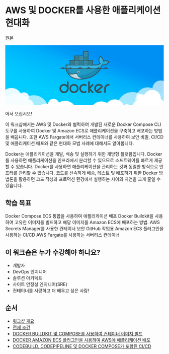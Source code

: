 # AWS 및 DOCKER를 사용한 애플리케이션 현대화

[원본](https://docker.awsworkshop.io)

![](images/docker-cloud-twitter-card.png)

어서 오십시오!

이 워크샵에서는 AWS 및 Docker와 협력하여 개발된 새로운 Docker Compose CLI 도구를 사용하여 Docker 및 Amazon ECS로 애플리케이션을 구축하고 배포하는 방법을 배웁니다. 또한 AWS Fargate에서 서버리스 컨테이너를 사용하여 보안 비밀, CI/CD 및 애플리케이션 배포와 같은 현대화 모범 사례에 대해서도 알아봅니다.

Docker는 애플리케이션을 개발, 배송 및 실행하기 위한 개방형 플랫폼입니다. Docker를 사용하면 애플리케이션을 인프라에서 분리할 수 있으므로 소프트웨어를 빠르게 제공할 수 있습니다. Docker를 사용하면 애플리케이션을 관리하는 것과 동일한 방식으로 인프라를 관리할 수 있습니다. 코드를 신속하게 배송, 테스트 및 배포하기 위한 Docker 방법론을 활용하면 코드 작성과 프로덕션 환경에서 실행하는 사이의 지연을 크게 줄일 수 있습니다.

## 학습 목표

Docker Compose ECS 통합을 사용하여 애플리케이션 배포 Docker Buildkit을 사용하여 고유한 이미지를 빌드하고 해당 이미지를 Amazon ECS에 배포하는 방법. AWS Secrets Manager를 사용한 컨테이너 보안 GitHub 작업용 Amazon ECS 플러그인을 사용하는 CI/CD AWS Fargate를 사용하는 서버리스 컨테이너

## 이 워크숍은 누가 수강해야 하나요?

* 개발자
* DevOps 엔지니어
* 솔루션 아키텍트
* 사이트 안정성 엔지니어(SRE)
* 컨테이너를 사랑하고 더 배우고 싶은 사람!

## 순서

* [워크샵 개요](readme/0\_introduction.md)
* [전제 조건](readme/10\_prerequisites.md)
* [DOCKER BUILDKIT 및 COMPOSE를 사용하여 컨테이너 이미지 빌드](readme/21\_build\_images.md)
* [DOCKER AMAZON ECS 플러그인을 사용하여 AWS에 애플리케이션 배포](readme/31\_docker\_ecs\_integration.md)
* [CODEBUILD, CODEPIPELINE 및 DOCKER COMPOSE가 포함된 CI/CD](readme/41\_codepipeline.md)
